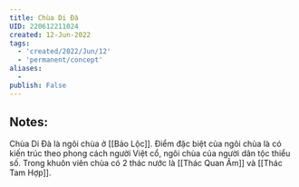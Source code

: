```yaml
---
title: Chùa Di Đà
UID: 220612211024
created: 12-Jun-2022
tags:
  - 'created/2022/Jun/12'
  - 'permanent/concept'
aliases:
  - 
publish: False
---
```

## Notes:
Chùa Di Đà là ngôi chùa ở [[Bảo Lộc]]. Điểm đặc biệt của ngôi chùa là có kiến trúc theo phong cách người Việt cổ, ngôi chùa của người dân tộc thiểu số. Trong khuôn viên chùa có 2 thác nước là [[Thác Quan Âm]] và [[Thác Tam Hợp]].



